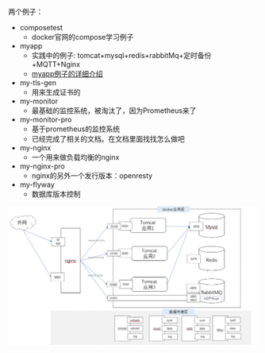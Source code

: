 两个例子：

* composetest
  * docker官网的compose学习例子
* myapp
  * 实践中的例子: tomcat+mysql+redis+rabbitMq+定时备份+MQTT+Nginx
  * [myapp例子的详细介绍](https://github.com/fanhualei/wukong-bd/blob/master/doc/docker-example.md)
* my-tls-gen
  * 用来生成证书的
* my-monitor
  * 最基础的监控系统，被淘汰了，因为Prometheus来了
* my-monitor-pro
  * 基于prometheus的监控系统
  * 已经完成了相关的文档。在文档里面找找怎么做吧
* my-nginx
  * 一个用来做负载均衡的nginx
* my-nginx-pro
  * nginx的另外一个发行版本：openresty
* my-flyway
  * 数据库版本控制



![alt](https://github.com/fanhualei/wukong-bd/raw/master/doc/imgs/docker-compose-exa-jiagou.png)

